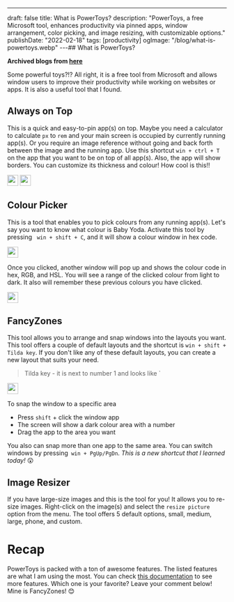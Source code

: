 ---
draft: false
title: What is PowerToys?
description: "PowerToys, a free Microsoft tool, enhances productivity via pinned apps, window arrangement, color picking, and image resizing, with customizable options."
publishDate: "2022-02-18"
tags: [productivity]
ogImage: "/blog/what-is-powertoys.webp"
---## What is PowerToys?

**Archived blogs from [here](https://victoriacheng15.hashnode.dev/what-is-powertoys)**

Some powerful toys?!? All right, it is a free tool from Microsoft and allows window users to improve their productivity while working on websites or apps. It is also a useful tool that I found.

## Always on Top

This is a quick and easy-to-pin app(s) on top. Maybe you need a calculator to calculate `px` to `rem` and your main screen is occupied by currently running app(s). Or you require an image reference without going and back forth between the image and the running app. Use this shortcut `win + ctrl + T` on the app that you want to be on top of all app(s). Also, the app will show borders. You can customize its thickness and colour! How cool is this!!

<img src="https://cdn.hashnode.com/res/hashnode/image/upload/v1645211255185/beoihZC5AC.png" width="25" alt="">

<img src="https://cdn.hashnode.com/res/hashnode/image/upload/v1645211363911/tZTDYTueV.png" width="25" alt="">

## Colour Picker

This is a tool that enables you to pick colours from any running app(s). Let's say you want to know what colour is Baby Yoda. Activate this tool by pressing ` win + shift + C`, and it will show a colour window in hex code.

<img src="https://cdn.hashnode.com/res/hashnode/image/upload/v1645213885046/mvcxUiIzJ.gif" width="25" alt="">

Once you clicked, another window will pop up and shows the colour code in hex, RGB, and HSL. You will see a range of the clicked colour from light to dark. It also will remember these previous colours you have clicked.

<img src="https://cdn.hashnode.com/res/hashnode/image/upload/v1645214060528/tt9Ae1em-.png" width="25" alt="">

## FancyZones

This tool allows you to arrange and snap windows into the layouts you want. This tool offers a couple of default layouts and the shortcut is `win + shift + Tilda key`. If you don't like any of these default layouts, you can create a new layout that suits your need.

> Tilda key - it is next to number 1 and looks like `

<img src="https://cdn.hashnode.com/res/hashnode/image/upload/v1645214626511/8c8ZVuaBQ.png" width="25" alt="">

To snap the window to a specific area

- Press `shift` + click the window app
- The screen will show a dark colour area with a number
- Drag the app to the area you want

You also can snap more than one app to the same area. You can switch windows by pressing` win + PgUp/PgDn`. _This is a new shortcut that I learned today!_ 😲

## Image Resizer

If you have large-size images and this is the tool for you! It allows you to re-size images. Right-click on the image(s) and select the `resize picture` option from the menu. The tool offers 5 default options, small, medium, large, phone, and custom.

# Recap

PowerToys is packed with a ton of awesome features. The listed features are what I am using the most. You can check [this documentation](https://docs.microsoft.com/en-us/windows/powertoys/) to see more features. Which one is your favorite? Leave your comment below! Mine is FancyZones! 😊
